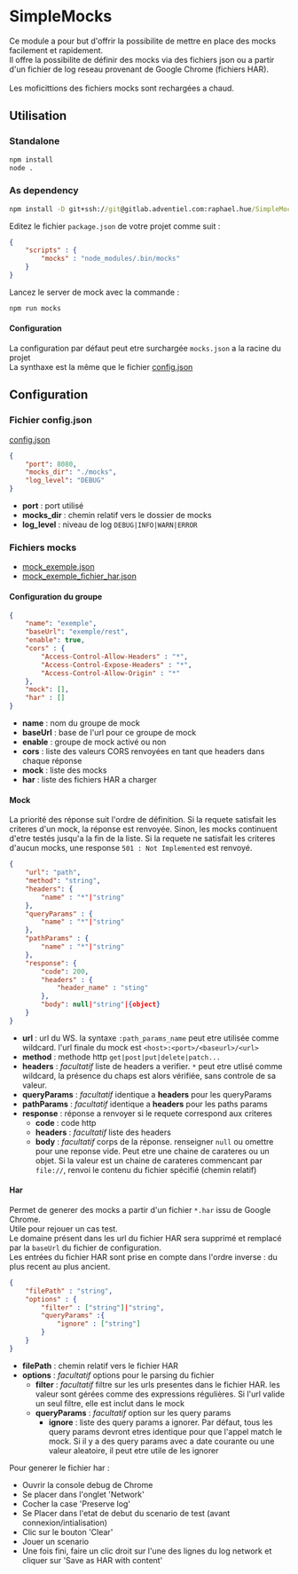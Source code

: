 # SimpleMocks

Ce module a pour but d'offrir la possibilite de mettre en place des mocks facilement et rapidement.  
Il offre la possibilite de définir des mocks via des fichiers json ou a partir d'un fichier de log reseau provenant de Google Chrome (fichiers HAR).  
<br/>
Les moficittions des fichiers mocks sont rechargées a chaud.  

## Utilisation

### Standalone

```cmd
npm install
node .
```

### As dependency

```cmd
npm install -D git+ssh://git@gitlab.adventiel.com:raphael.hue/SimpleMocks.git
```

Editez le fichier `package.json` de votre projet comme suit :

```json
{
    "scripts" : {
        "mocks" : "node_modules/.bin/mocks"
    }
}
```

Lancez le server de mock avec la commande :
```cmd
npm run mocks
```

#### Configuration

La configuration par défaut peut etre surchargée `mocks.json` a la racine du projet  
La synthaxe est la même que le fichier [config.json](config.json)  

## Configuration
### Fichier config.json

[config.json](config.json)

```json
{
    "port": 8080,
    "mocks_dir": "./mocks",
    "log_level": "DEBUG"
}
```
* __port__ : port utilisé
* __mocks_dir__ : chemin relatif vers le dossier de mocks
* __log_level__ : niveau de log `DEBUG|INFO|WARN|ERROR`

### Fichiers mocks

* [mock_exemple.json](mocks_exemples/exemple1.json)
* [mock_exemple_fichier_har.json](mocks_exemples/exemple_harFile.json)

#### Configuration du groupe
```json
{
    "name": "exemple",
    "baseUrl": "exemple/rest",
    "enable": true,
    "cors" : {
        "Access-Control-Allow-Headers" : "*",
        "Access-Control-Expose-Headers" : "*",
        "Access-Control-Allow-Origin" : "*"
    },
    "mock": [],
    "har" : []
}
```
* __name__ : nom du groupe de mock
* __baseUrl__ : base de l'url pour ce groupe de mock
* __enable__ : groupe de mock activé ou non
* __cors__ : liste des valeurs CORS renvoyées en tant que headers dans chaque réponse
* __mock__ : liste des mocks
* __har__ : liste des fichiers HAR a charger

#### Mock

La priorité des réponse suit l'ordre de définition. Si la requete satisfait les criteres d'un mock, la réponse est renvoyée. Sinon, les mocks continuent d'etre testés jusqu'a la fin de la liste. Si la requete ne satisfait les criteres d'aucun mocks, une response `501 : Not Implemented` est renvoyé.  

```json
{
    "url": "path",
    "method": "string",
    "headers": {
        "name" : "*"|"string"
    },
    "queryParams" : {
        "name" : "*"|"string"
    },
    "pathParams" : {
        "name" : "*"|"string"
    },
    "response": {
        "code": 200,
        "headers" : {
            "header_name" : "sting"
        },
        "body": null|"string"|{object}
    }    
}
```

* __url__ : url du WS. la syntaxe `:path_params_name` peut etre utilisée comme wildcard. l'url finale du mock est `<host>:<port>/<baseurl>/<url>`
* __method__ : methode http `get|post|put|delete|patch...`
* __headers__ : _facultatif_ liste de headers a verifier. `*` peut etre utlisé comme wildcard, la présence du chaps est alors vérifiée, sans controle de sa valeur.
* __queryParams__ : _facultatif_ identique a __headers__ pour les queryParams
* __pathParams__ : _facultatif_ identique a __headers__ pour les paths params
* __response__ : réponse a renvoyer si le requete correspond aux criteres
    * __code__ : code http
    * __headers__ : _facultatif_ liste des headers
    * __body__ : _facultatif_ corps de la réponse. renseigner `null` ou omettre pour une reponse vide. Peut etre une chaine de carateres ou un objet. Si la valeur est un chaine de carateres commencant par `file://`, renvoi le contenu du fichier spécifié (chemin relatif)

#### Har
Permet de generer des mocks a partir d'un fichier `*.har` issu de Google Chrome.  
Utile pour rejouer un cas test.  
Le domaine présent dans les url du fichier HAR sera supprimé et remplacé par la `baseUrl` du fichier de configuration.  
Les entrées du fichier HAR sont prise en compte dans l'ordre inverse : du plus recent au plus ancient.  

```json
{
    "filePath" : "string",
    "options" : {
        "filter" : ["string"]|"string",
        "queryParams" :{
            "ignore" : ["string"]
        }
    }
}
```
* __filePath__ : chemin relatif vers le fichier HAR
* __options__ : _facultatif_ options pour le parsing du fichier
    * __filter__ : _facultatif_ filtre sur les urls presentes dans le fichier HAR. les valeur sont gérées comme des expressions régulières. Si l'url valide un seul filtre, elle est inclut dans le mock
    * __queryParams__ : _facultatif_ option sur les query params
        * __ignore__ : liste des query params a ignorer. Par défaut, tous les query params devront etres identique pour que l'appel match le mock. Si il y a des query params avec a date courante ou une valeur aleatoire, il peut etre utile de les ignorer

Pour generer le fichier har :
* Ouvrir la console debug de Chrome
* Se placer dans l'onglet 'Network'
* Cocher la case 'Preserve log'
* Se Placer dans l'etat de debut du scenario de test (avant connexion/intialisation)
* Clic sur le bouton 'Clear'
* Jouer un scenario
* Une fois fini, faire un clic droit sur l'une des lignes du log network et cliquer sur 'Save as HAR with content'

